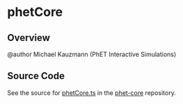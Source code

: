 # phetCore

## Overview

@author Michael Kauzmann (PhET Interactive Simulations)



## Source Code

See the source for [phetCore.ts](https://github.com/phetsims/phet-core/blob/main/js/phetCore.ts) in the [phet-core](https://github.com/phetsims/phet-core) repository.
